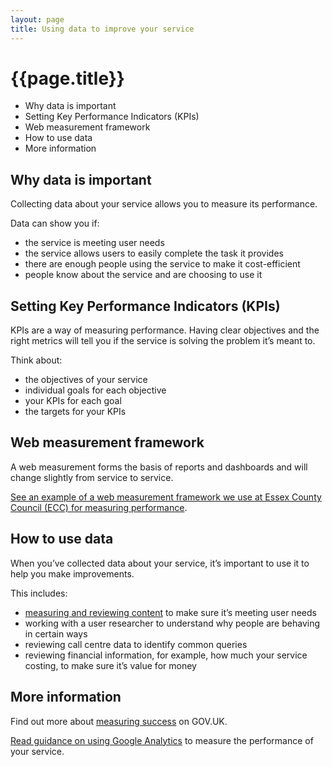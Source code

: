 ```yaml
---
layout: page
title: Using data to improve your service
---
```


# {{page.title}}

- Why data is important 
- Setting Key Performance Indicators (KPIs) 
- Web measurement framework 
- How to use data 
- More information 

## Why data is important 

Collecting data about your service allows you to measure its performance. 

Data can show you if: 

- the service is meeting user needs
- the service allows users to easily complete the task it provides
- there are enough people using the service to make it cost-efficient
- people know about the service and are choosing to use it 

## Setting Key Performance Indicators (KPIs) 

KPIs are a way of measuring performance. Having clear objectives and the right metrics will tell you if the service is solving the problem it’s meant to. 

Think about: 

- the objectives of your service 
- individual goals for each objective 
- your KPIs for each goal 
- the targets for your KPIs  

## Web measurement framework 

A web measurement forms the basis of reports and dashboards and will change slightly from service to service. 

[See an example of a web measurement framework we use at Essex County Council (ECC) for measuring performance](https://keelanfh.github.io/essex-county-council-digital-manual/Measuring-success/Google-analytics/Ecc-web-analytics-framework).

## How to use data  

When you’ve collected data about your service, it’s important to use it to help you make improvements. 

This includes: 

- [measuring and reviewing content](/essex-county-council-digital-manual/Content-standards/Content-guidelines/Measuring-and-reviewing-content) to make sure it’s meeting user needs
- working with a user researcher to understand why people are behaving in certain ways
- reviewing call centre data to identify common queries
- reviewing financial information, for example, how much your service costing, to make sure it’s value for money 

## More information 

Find out more about [measuring success](https://www.gov.uk/service-manual/measuring-success) on GOV.UK.  

[Read guidance on using Google Analytics](/essex-county-council-digital-manual/Measuring-success/Google-analytics) to measure the performance of your service.
